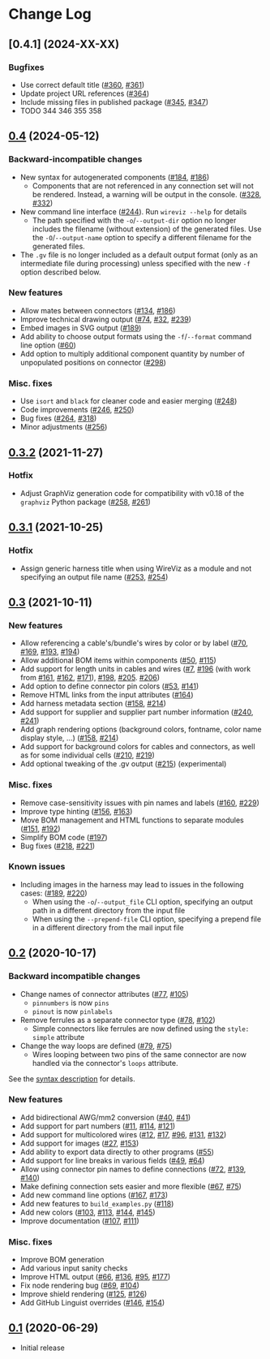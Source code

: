 # Change Log

## [0.4.1] (2024-XX-XX)

### Bugfixes

- Use correct default title ([#360](https://github.com/wireviz/WireViz/issues/360), [#361](https://github.com/wireviz/WireViz/pull/361))
- Update project URL references ([#364](https://github.com/wireviz/WireViz/pull/364))
- Include missing files in published package ([#345](https://github.com/wireviz/WireViz/issues/345), [#347](https://github.com/wireviz/WireViz/pull/347)) 
- TODO 344 346 355 358



## [0.4](https://github.com/wireviz/WireViz/tree/v0.4) (2024-05-12)

### Backward-incompatible changes
- New syntax for autogenerated components ([#184](https://github.com/wireviz/WireViz/issues/184), [#186](https://github.com/wireviz/WireViz/pull/186))
  - Components that are not referenced in any connection set will not be rendered. Instead, a warning will be output in the console. ([#328](https://github.com/wireviz/WireViz/issues/328), [#332](https://github.com/wireviz/WireViz/pull/332))
- New command line interface ([#244](https://github.com/wireviz/WireViz/pull/244)). Run `wireviz --help` for details 
  - The path specified with the `-o`/`--output-dir` option no longer includes the filename (without extension) of the generated files. Use the `-O`/`--output-name` option to specify a different filename for the generated files.
- The `.gv` file is no longer included as a default output format (only as an intermediate file during processing) unless specified with the new `-f` option described below.


### New features

- Allow mates between connectors ([#134](https://github.com/wireviz/WireViz/issues/134), [#186](https://github.com/wireviz/WireViz/pull/186))
- Improve technical drawing output ([#74](https://github.com/wireviz/WireViz/pull/74), [#32](https://github.com/wireviz/WireViz/issues/32), [#239](https://github.com/wireviz/WireViz/pull/239))
- Embed images in SVG output ([#189](https://github.com/wireviz/WireViz/pull/189))
- Add ability to choose output formats using the `-f`/`--format` command line option ([#60](https://github.com/wireviz/WireViz/issues/60))
- Add option to multiply additional component quantity by number of unpopulated positions on connector ([#298](https://github.com/wireviz/WireViz/pull/298))

### Misc. fixes
- Use `isort` and `black` for cleaner code and easier merging ([#248](https://github.com/wireviz/WireViz/pull/248))
- Code improvements ([#246](https://github.com/wireviz/WireViz/pull/246), [#250](https://github.com/wireviz/WireViz/pull/250))
- Bug fixes ([#264](https://github.com/wireviz/WireViz/pull/264), [#318](https://github.com/wireviz/WireViz/pull/318))
- Minor adjustments ([#256](https://github.com/wireviz/WireViz/pull/256))


## [0.3.2](https://github.com/wireviz/WireViz/tree/v0.3.2) (2021-11-27)

### Hotfix

- Adjust GraphViz generation code for compatibility with v0.18 of the `graphviz` Python package ([#258](https://github.com/wireviz/WireViz/issues/258), [#261](https://github.com/wireviz/WireViz/pull/261))


## [0.3.1](https://github.com/wireviz/WireViz/tree/v0.3.1) (2021-10-25)

### Hotfix

- Assign generic harness title when using WireViz as a module and not specifying an output file name ([#253](https://github.com/wireviz/WireViz/issues/253), [#254](https://github.com/wireviz/WireViz/pull/254))


## [0.3](https://github.com/wireviz/WireViz/tree/v0.3) (2021-10-11)

### New features

- Allow referencing a cable's/bundle's wires by color or by label ([#70](https://github.com/wireviz/WireViz/issues/70), [#169](https://github.com/wireviz/WireViz/issues/169), [#193](https://github.com/wireviz/WireViz/issues/193), [#194](https://github.com/wireviz/WireViz/pull/194))
- Allow additional BOM items within components ([#50](https://github.com/wireviz/WireViz/issues/50), [#115](https://github.com/wireviz/WireViz/pull/115))
- Add support for length units in cables and wires ([#7](https://github.com/wireviz/WireViz/issues/7), [#196](https://github.com/wireviz/WireViz/pull/196) (with work from [#161](https://github.com/wireviz/WireViz/pull/161), [#162](https://github.com/wireviz/WireViz/pull/162), [#171](https://github.com/wireviz/WireViz/pull/171)), [#198](https://github.com/wireviz/WireViz/pull/198), [#205](https://github.com/wireviz/WireViz/issues/205). [#206](https://github.com/wireviz/WireViz/pull/206))
- Add option to define connector pin colors ([#53](https://github.com/wireviz/WireViz/issues/53), [#141](https://github.com/wireviz/WireViz/pull/141))
- Remove HTML links from the input attributes ([#164](https://github.com/wireviz/WireViz/pull/164))
- Add harness metadata section ([#158](https://github.com/wireviz/WireViz/issues/158), [#214](https://github.com/wireviz/WireViz/pull/214))
- Add support for supplier and supplier part number information ([#240](https://github.com/wireviz/WireViz/issues/240), [#241](https://github.com/wireviz/WireViz/pull/241/))
- Add graph rendering options (background colors, fontname, color name display style, ...) ([#158](https://github.com/wireviz/WireViz/issues/158), [#214](https://github.com/wireviz/WireViz/pull/214))
- Add support for background colors for cables and connectors, as well as for some individual cells ([#210](https://github.com/wireviz/WireViz/issues/210), [#219](https://github.com/wireviz/WireViz/pull/219))
- Add optional tweaking of the .gv output ([#215](https://github.com/wireviz/WireViz/pull/215)) (experimental)


### Misc. fixes

- Remove case-sensitivity issues with pin names and labels ([#160](https://github.com/wireviz/WireViz/issues/160), [#229](https://github.com/wireviz/WireViz/pull/229))
- Improve type hinting ([#156](https://github.com/wireviz/WireViz/issues/156), [#163](https://github.com/wireviz/WireViz/pull/163))
- Move BOM management and HTML functions to separate modules ([#151](https://github.com/wireviz/WireViz/issues/151), [#192](https://github.com/wireviz/WireViz/pull/192))
- Simplify BOM code ([#197](https://github.com/wireviz/WireViz/pull/197))
- Bug fixes ([#218](https://github.com/wireviz/WireViz/pull/218), [#221](https://github.com/wireviz/WireViz/pull/221))

### Known issues

- Including images in the harness may lead to issues in the following cases: ([#189](https://github.com/wireviz/WireViz/pull/189), [#220](https://github.com/wireviz/WireViz/issues/220))
  - When using the `-o`/`--output_file` CLI option, specifying an output path in a different directory from the input file
  - When using the `--prepend-file` CLI option, specifying a prepend file in a different directory from the mail input file

## [0.2](https://github.com/wireviz/WireViz/tree/v0.2) (2020-10-17)

### Backward incompatible changes

- Change names of connector attributes ([#77](https://github.com/wireviz/WireViz/issues/77), [#105](https://github.com/wireviz/WireViz/pull/105))
  - `pinnumbers` is now `pins`
  - `pinout` is now `pinlabels`
- Remove ferrules as a separate connector type ([#78](https://github.com/wireviz/WireViz/issues/78), [#102](https://github.com/wireviz/WireViz/pull/102))
  - Simple connectors like ferrules are now defined using the `style: simple` attribute
- Change the way loops are defined ([#79](https://github.com/wireviz/WireViz/issues/79), [#75](https://github.com/wireviz/WireViz/pull/75))
  - Wires looping between two pins of the same connector are now handled via the connector's `loops` attribute.

See the [syntax description](syntax.md) for details.


### New features

- Add bidirectional AWG/mm2 conversion ([#40](https://github.com/wireviz/WireViz/issues/40), [#41](https://github.com/wireviz/WireViz/pull/41))
- Add support for part numbers ([#11](https://github.com/wireviz/WireViz/pull/11), [#114](https://github.com/wireviz/WireViz/issues/114), [#121](https://github.com/wireviz/WireViz/pull/121))
- Add support for multicolored wires ([#12](https://github.com/wireviz/WireViz/issues/12), [#17](https://github.com/wireviz/WireViz/pull/17), [#96](https://github.com/wireviz/WireViz/pull/96), [#131](https://github.com/wireviz/WireViz/issues/131), [#132](https://github.com/wireviz/WireViz/pull/132))
- Add support for images ([#27](https://github.com/wireviz/WireViz/issues/27), [#153](https://github.com/wireviz/WireViz/pull/153))
- Add ability to export data directly to other programs ([#55](https://github.com/wireviz/WireViz/pull/55))
- Add support for line breaks in various fields ([#49](https://github.com/wireviz/WireViz/issues/49), [#64](https://github.com/wireviz/WireViz/pull/64))
- Allow using connector pin names to define connections ([#72](https://github.com/wireviz/WireViz/issues/72), [#139](https://github.com/wireviz/WireViz/issues/139), [#140](https://github.com/wireviz/WireViz/pull/140))
- Make defining connection sets easier and more flexible ([#67](https://github.com/wireviz/WireViz/issues/67), [#75](https://github.com/wireviz/WireViz/pull/75))
- Add new command line options ([#167](https://github.com/wireviz/WireViz/issues/167), [#173](https://github.com/wireviz/WireViz/pull/173))
- Add new features to `build_examples.py` ([#118](https://github.com/wireviz/WireViz/pull/118))
- Add new colors ([#103](https://github.com/wireviz/WireViz/pull/103), [#113](https://github.com/wireviz/WireViz/pull/113), [#144](https://github.com/wireviz/WireViz/issues/144), [#145](https://github.com/wireviz/WireViz/pull/145))
- Improve documentation ([#107](https://github.com/wireviz/WireViz/issues/107), [#111](https://github.com/wireviz/WireViz/pull/111))


### Misc. fixes

- Improve BOM generation
- Add various input sanity checks
- Improve HTML output ([#66](https://github.com/wireviz/WireViz/issues/66), [#136](https://github.com/wireviz/WireViz/pull/136), [#95](https://github.com/wireviz/WireViz/pull/95), [#177](https://github.com/wireviz/WireViz/pull/177))
- Fix node rendering bug ([#69](https://github.com/wireviz/WireViz/issues/69), [#104](https://github.com/wireviz/WireViz/pull/104))
- Improve shield rendering ([#125](https://github.com/wireviz/WireViz/issues/125), [#126](https://github.com/wireviz/WireViz/pull/126))
- Add GitHub Linguist overrides ([#146](https://github.com/wireviz/WireViz/issues/146), [#154](https://github.com/wireviz/WireViz/pull/154))


## [0.1](https://github.com/wireviz/WireViz/tree/v0.1) (2020-06-29)

- Initial release
